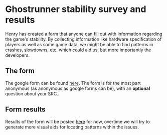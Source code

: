 # Ghostrunner stability survey and results

Henry has created a form that anyone can fill out with information regarding the game's stability. By collecting information like hardware specification of players as well as some game data, we might be able to find patterns in crashes, slowdowns, etc. which could aid us, but more importantly the developers.

## The form
The google form can be found [here](https://docs.google.com/forms/d/e/1FAIpQLSeeZAfXEQFOXgmMUOHrxbbw_rgB-OjeemlzAoN8KlC6YE9C_A/viewform). The form is for the most part anonymous (as anonymous as google forms can be), with an **optional** question about your SRC.

## Form results

 Results of the form will be posted [here](https://docs.google.com/spreadsheets/d/1a2WJ970XR1T2sQQuNKpIjLB9elRCIR_yQllBmu_qEac/edit#gid=1525054650) for now, overtime we will try to generate more visual aids for locating patterns within the issues.

